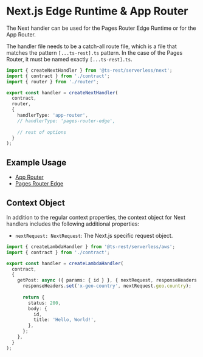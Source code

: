 # Next.js Edge Runtime & App Router

The Next handler can be used for the Pages Router Edge Runtime or for the App Router.

The handler file needs to be a catch-all route file, which is a file that matches the pattern `[...ts-rest].ts` pattern.
In the case of the Pages Router, it must be named exactly `[...ts-rest].ts`.

```typescript
import { createNextHandler } from '@ts-rest/serverless/next';
import { contract } from './contract';
import { router } from './router';

export const handler = createNextHandler(
  contract,
  router,
  {
    handlerType: 'app-router',
    // handlerType: 'pages-router-edge',
    
    // rest of options
  }
);
```

## Example Usage

- [App Router](https://github.com/ts-rest/ts-rest/blob/main/apps/example-next/app/api/app-router/%5B...ts-rest%5D/route.ts)
- [Pages Router Edge](https://github.com/ts-rest/ts-rest/blob/main/apps/example-next/pages/api/edge/%5B...ts-rest%5D.ts)

## Context Object

In addition to the regular context properties, the context object for Next handlers includes the following additional properties:

- `nextRequest: NextRequest`: The Next.js specific request object.

```typescript
import { createLambdaHandler } from '@ts-rest/serverless/aws';
import { contract } from './contract';

export const handler = createLambdaHandler(
  contract,
  {
    getPost: async ({ params: { id } }, { nextRequest, responseHeaders }) => {
      responseHeaders.set('x-geo-country', nextRequest.geo.country);
      
      return {
        status: 200,
        body: {
          id,
          title: 'Hello, World!',
        },
      };
    },
  }
);
```
